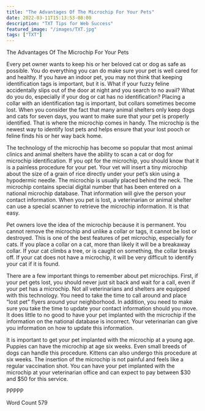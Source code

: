 ```yaml
---
title: "The Advantages Of The Microchip For Your Pets"
date: 2022-03-11T15:13:53-08:00
description: "TXT Tips for Web Success"
featured_image: "/images/TXT.jpg"
tags: ["TXT"]
---
```


The Advantages Of The Microchip For Your Pets

Every pet owner wants to keep his or her beloved cat or dog as safe as possible. You do everything you can do make sure your pet is well cared for and healthy. If you have an indoor pet, you may not think that keeping identification tags is important, but it is. What if your fuzzy feline accidentally slips out of the door at night and you search to no avail? What do you do, especially if your dog or cat has no identification? Placing a collar with an identification tag is important, but collars sometimes become lost.  When you consider the fact that many animal shelters only keep dogs and cats for seven days, you want to make sure that your pet is properly identified. That is where the microchip comes in handy. The microchip is the newest way to identify lost pets and helps ensure that your lost pooch or feline finds his or her way back home.

The technology of the microchip has become so popular that most animal clinics and animal shelters have the ability to scan a cat or dog for microchip identification. If you opt for the microchip, you should know that it is a painless procedure for your pet. Your vet will insert a tiny microchip about the size of a grain of rice directly under your pet’s skin using a hypodermic needle. The microchip is usually placed behind the neck. The microchip contains special digital number that has been entered on a national microchip database. That information will give the person your contact information. When you pet is lost, a veterinarian or animal shelter can use a special scanner to retrieve the microchip information. It is that easy. 

Pet owners love the idea of the microchip because it is permanent. You cannot remove the microchip and unlike a collar or tags, it cannot be lost or destroyed. This is one of the best features of pet microchip, especially for cats. If you place a collar on a cat, more than likely it will be a breakaway collar. If your cat climbs a tree, or is caught on something, the collar breaks off. If your cat does not have a microchip, it will be very difficult to identify your cat if it is found.

There are a few important things to remember about pet microchips. First, if your pet gets lost, you should never just sit back and wait for a call, even if your pet has a microchip. Not all veterinarians and shelters are equipped with this technology. You need to take the time to call around and place “lost pet” flyers around your neighborhood. In addition, you need to make sure you take the time to update your contact information should you move. It does little to no good to have your pet implanted with the microchip if the information on the national database is incorrect. Your veterinarian can give you information on how to update this information. 

It is important to get your pet implanted with the microchip at a young age. Puppies can have the microchip at age six weeks. Even small breeds of dogs can handle this procedure. Kittens can also undergo this procedure at six weeks. The insertion of the microchip is not painful and feels like a regular vaccination shot. You can have your pet implanted with the microchip at your veterinarian office and can expect to pay between $30 and $50 for this service.

PPPPP

Word Count 579

